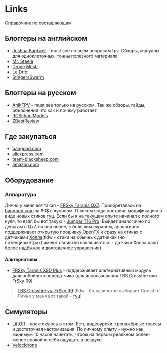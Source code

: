 # Links
[Справочник по составляющим](https://www.getfpv.com/learn/new-to-fpv-beginner/)
## Блоггеры на английском
- [Joshua Bardwell](https://www.youtube.com/channel/UCX3eufnI7A2I7IkKHZn8KSQ) - must see по всем вопросам fpv. Обзоры, мануалы для одноклеточных, тонны полезного материала
- [Mr. Steele](https://www.youtube.com/channel/UCQEqPV0AwJ6mQYLmSO0rcNA)
- [Drone Mesh](https://www.youtube.com/channel/UC3c9WhUvKv2eoqZNSqAGQXg)
- [Le Drib](https://www.youtube.com/channel/UCHxiKnzTyzE9Qez8ZGpQbPQ)
- [StingersSwarm](https://www.youtube.com/user/stingersswarm)
## Блоггеры на русском
- [AnikFPV](https://www.youtube.com/channel/UC29J5CXmsnqX7JPAzlU9yCQ) - must see только на русском. Так же обзоры, гайды, объяснения что как и почему работает.
- [RCSchoolModels](https://www.youtube.com/user/RCSchoolmodels/videos)
- [ZBestReview](https://www.youtube.com/channel/UClNIy0huKTliO9scb3s6YhQ)
## Где закупаться
- [bangood.com](https://www.banggood.com/)
- [aliexpress.com](https://aliexpress.ru/home.htm)
- [team-blacksheep.com](https://www.team-blacksheep.com/)
- [amazon.com](https://www.amazon.com/)
## Оборудование
### Аппаратура
Лично у меня вот такая - [FRSky Taranis QX7](https://www.frsky-rc.com/product/taranis-q-x7-2/). Приобреталась на [bangood.com](https://www.banggood.com/) за 90$ с купоном. Плюсом сюда поставил модификацию в виде новых стиков [туц](https://www.banggood.com/Frsky-Taranis-Q-X7-Radio-Transmitter-Part-2-PCS-Gimbal-M7-M7-High-Sensitivity-Hall-Sensor-Gimbal-p-1188845.html?rmmds=myorder&cur_warehouse=CN).
Если бы я на текущем опыте начинал с полного нуля, то взял бы вот такую - [Jumper T16 Pro](https://www.team-blacksheep.com/products/prod:jumper_t16_pro). Выйдет аналогично по деньгам с Qx7, но она новее, с большим экраном, аналогично поддерживает открытую прошивку [OpenTX](https://www.open-tx.org/) и сразу на стиках с датчиками [Холла](https://www.youtube.com/watch?v=W2zDzS09iq0)(tldw - стики на обычных датчиках (но потенциометрах) имеют свойство изнашиваться - датчики Холла дают более надёжное и долговечное управление).
#### Альтернативы
- [FRSky Taranis X9D Plus](https://www.banggood.com/FrSky-Taranis-X9D-Plus-2019-2_4G-24CH-ACCESS-ACCST-D16-Transmitter-Supports-Spectrum-Analyzer-Functionfor-for-RC-Drone-p-1537808.html?rmmds=search&ID=62791556157220&cur_warehouse=USA) - поддерживает альтернативный модуль дальнобойного передатчика (для использования TBS Crossfire или FrSky R9)
> [TBS Crossfire vs. FrSky R9](https://www.youtube.com/watch?v=oGYcmgNGBtM) (tldw - большинство выбирает Crossfire. Лично у меня вот такой - [туц](https://www.team-blacksheep.com/products/prod:crossfire_micro_tx))
## Симуляторы
- [LiftOff](https://store.steampowered.com/app/410340/Liftoff_FPV_Drone_Racing/) - практикуюсь в этом. Есть видеоуроки, тренажёрные трассы и достаточная кастомизация. По личному опыту - нужно как минимум 10 часов налетать, чтобы на первом реальном более-менее спокойно себя ощущать в воздухе.
- [Velocidrone](https://www.velocidrone.com/)
